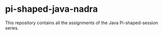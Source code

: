 # pi-shaped-java-nadra
This repository contains all the assignments of the Java Pi-shaped-session series.
